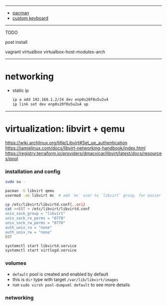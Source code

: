 
---

- [pacman](./pacman.md)
- [custom keyboard](./custom_keyboard.md)

---

TODO

post install

vagrant
virtualbox
virtualbox-host-modules-arch

---

# networking

- static ip
    ```sh
    ip a add 192.168.1.2/24 dev enp0s20f0u5u2u4
    ip link set dev enp0s20f0u5u2u4 up

    ```



---

# virtualization: libvirt + qemu

https://wiki.archlinux.org/title/Libvirt#Set_up_authentication
https://jamielinux.com/docs/libvirt-networking-handbook/index.html
https://registry.terraform.io/providers/dmacvicar/libvirt/latest/docs/resources/pool


### installation and config
```sh
sudo su -

pacman -S libvirt qemu
usermod -aG libvirt mc  # add `mc` user to `libvirt` group, for easier management

cp /etc/libvirt/libvirtd.conf{,.ori}
cat <<EOT > /etc/libvirt/libvirtd.conf
unix_sock_group = "libvirt"
unix_sock_ro_perms = "0770"
unix_sock_rw_perms = "0770"
auth_unix_ro = "none"
auth_unix_rw = "none"
EOT

systemctl start libvirtd.service
systemctl start virtlogd.service
```

### volumes
- `default` pool is created and enabled by default
- this is `dir` type with target `/var/lib/libvirt/images`
- run `sudo virsh pool-dumpxml default` to see more details

### networking
